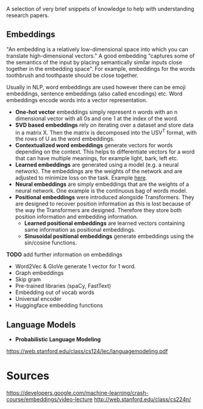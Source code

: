 A selection of very brief snippets of knowledge to help with understanding research papers. 

## Embeddings

"An embedding is a relatively low-dimensional space into which you can translate high-dimensional vectors." 
A good embedding "captures some of the semantics of the input by placing semantically similar inputs close together in the embedding space".
For example, embeddings for the words toothbrush and toothpaste should be close together.

Usually in NLP, word embeddings are used however there can be emoji embeddings, sentence embeddings (also called encodings) etc. 
Word embeddings encode words into a vector representation.

* **One-hot vector** embeddings simply represent n words with an n dimensional vector with all 0s and one 1 at the index of the word.
* **SVD based embeddings** rely on iterating over a dataset and store data in a matrix X. 
Then the matrix is decomposed into the USV<sup>T</sup> format, with the rows of U as the word embeddings.
* **Contextualized word embeddings** generate vectors for words depending on the context. 
This helps to differentiate vectors for a word that can have multiple meanings, for example light, bark, left etc.
* **Learned embeddings** are generated using a model (e.g. a neural network). 
The embeddings are the weights of the network and are adjusted to minimize loss on the task. Example [here](https://colab.research.google.com/notebooks/mlcc/intro_to_sparse_data_and_embeddings.ipynb).
* **Neural embeddings** are simply embeddings that are the weights of a neural network. One example is the continuous bag of words model.
* **Positional embeddings** were introduced alongside Transformers. 
They are designed to recover position information as this is lost because of the way the Transformers are designed.
Therefore they store both position information and embedding information.
  * **Learned positional embeddings** are learned vectors containing same information as positional embeddings.
  * **Sinusoidal positional embeddings** generate embeddings using the sin/cosine functions. 
  
**TODO** add further information on embeddings
* Word2Vec & GloVe generate 1 vector for 1 word.
* Graph embeddings
* Skip gram
* Pre-trained libraries (spaCy, FastText)
* Embedding out of vocab words
* Universal encoder
* Huggingface embedding functions


## Language Models

* **Probabilistic Language Modeling** 

https://web.stanford.edu/class/cs124/lec/languagemodeling.pdf

# Sources

https://developers.google.com/machine-learning/crash-course/embeddings/video-lecture
http://web.stanford.edu/class/cs224n/
